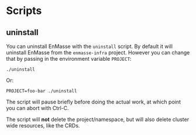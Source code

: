 # Scripts

## uninstall

You can uninstall EnMasse with the `uninstall` script. By default it will uninstall EnMasse
from the `enmasse-infra` project. However you can change that by passing in the
environment variable `PROJECT`:

    ./uninstall

Or:

    PROJECT=foo-bar ./uninstall

The script will pause briefly before doing the actual work, at which point you can
abort with Ctrl-C.

The script will **not** delete the project/namespace, but will also delete cluster wide
resources, like the CRDs. 
